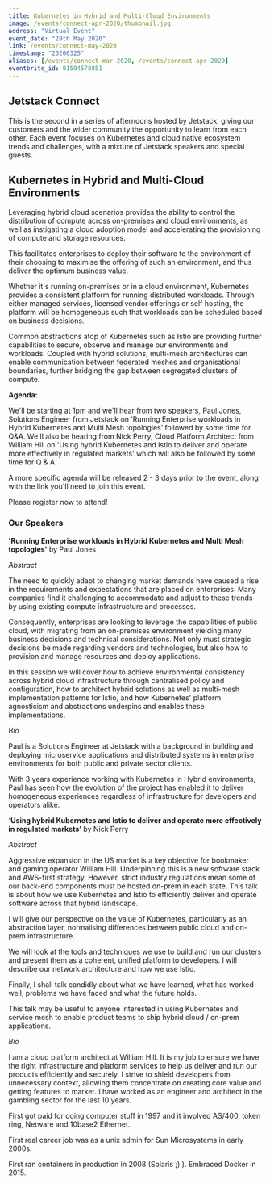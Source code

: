 ```yaml
---
title: Kubernetes in Hybrid and Multi-Cloud Environments
image: /events/connect-apr-2020/thumbnail.jpg
address: "Virtual Event"
event_date: "29th May 2020"
link: /events/connect-may-2020
timestamp: "20200325"
aliases: [/events/connect-mar-2020, /events/connect-apr-2020]
eventbrite_id: 91594578851
---
```


## Jetstack Connect

This is the second in a series of afternoons hosted by Jetstack, giving our customers and the wider community the opportunity to learn from each other. Each event focuses on Kubernetes and cloud native ecosystem trends and challenges, with a mixture of Jetstack speakers and special guests.

## Kubernetes in Hybrid and Multi-Cloud Environments

Leveraging hybrid cloud scenarios provides the ability to control the distribution of compute across on-premises and cloud environments, as well as instigating a cloud adoption model and accelerating the provisioning of compute and storage resources.

This facilitates enterprises to deploy their software to the environment of their choosing to maximise the offering of such an environment, and thus deliver the optimum business value.

Whether it's running on-premises or in a cloud environment, Kubernetes provides a consistent platform for running distributed workloads. Through either managed services, licensed vendor offerings or self hosting, the platform will be homogeneous such that workloads can be scheduled based on business decisions.

Common abstractions atop of Kubernetes such as Istio are providing further capabilities to secure, observe and manage our environments and workloads. Coupled with hybrid solutions, multi-mesh architectures can enable communication between federated meshes and organisational boundaries, further bridging the gap between segregated clusters of compute.

**Agenda:** 

We'll be starting at 1pm and we'll hear from two speakers, Paul Jones, Solutions Engineer from Jetstack on  ‘Running Enterprise workloads in Hybrid Kubernetes and Multi Mesh topologies’ followed by some time for Q&A. We'll also be hearing from Nick Perry, Cloud Platform Architect from William Hill on 'Using hybrid Kubernetes and Istio to deliver and operate more effectively in regulated markets' which will also be followed by some time for Q & A. 

A more specific agenda will be released 2 - 3 days prior to the event, along with the link you'll need to join this event. 

Please register now to attend!


### Our Speakers

**'Running Enterprise workloads in Hybrid Kubernetes and Multi Mesh topologies'** by Paul Jones

*Abstract*

The need to quickly adapt to changing market demands have caused a rise in the requirements and expectations that are placed on enterprises. Many companies find it challenging to accommodate and adjust to these trends by using existing compute infrastructure and processes.

Consequently, enterprises are looking to leverage the capabilities of public cloud, with migrating from an on-premises environment yielding many business decisions and technical considerations. Not only must strategic decisions be made regarding vendors and technologies, but also how to provision and manage resources and deploy applications.

In this session we will cover how to achieve environmental consistency across hybrid cloud infrastructure through centralised policy and configuration, how to architect hybrid solutions as well as multi-mesh implementation patterns for Istio, and how Kubernetes' platform agnosticism and abstractions underpins and enables these implementations.

*Bio*

Paul is a Solutions Engineer at Jetstack with a background in building and deploying microservice applications and distributed systems in enterprise environments for both public and private sector clients.

With 3 years experience working with Kubernetes in Hybrid environments, Paul has seen how the evolution of the project has enabled it to deliver homogeneous experiences regardless of infrastructure for developers and operators alike.


**‘Using hybrid Kubernetes and Istio to deliver and operate more effectively in regulated markets’** by Nick Perry

*Abstract*

Aggressive expansion in the US market is a key objective for bookmaker and gaming operator William Hill. Underpinning this is a new software stack and AWS-first strategy. However, strict industry regulations mean some of our back-end components must be hosted on-prem in each state. This talk is about how we use Kubernetes and Istio to efficiently deliver and operate software across that hybrid landscape.

I will give our perspective on the value of Kubernetes, particularly as an abstraction layer, normalising differences between public cloud and on-prem infrastructure.

We will look at the tools and techniques we use to build and run our clusters and present them as a coherent, unified platform to developers. I will describe our network architecture and how we use Istio.

Finally, I shall talk candidly about what we have learned, what has worked well, problems we have faced and what the future holds.

This talk may be useful to anyone interested in using Kubernetes and service mesh to enable product teams to ship hybrid cloud / on-prem applications.

*Bio*

I am a cloud platform architect at William Hill. It is my job to ensure we have the right infrastructure and platform services to help us deliver and run our products efficiently and securely. I strive to shield developers from unnecessary context, allowing them concentrate on creating core value and getting features to market. I have worked as an engineer and architect in the gambling sector for the last 10 years.

First got paid for doing computer stuff in 1997 and it involved AS/400, token ring, Netware and 10base2 Ethernet.

First real career job was as a unix admin for Sun Microsystems in early 2000s.

First ran containers in production in 2008 (Solaris ;) ). Embraced Docker in 2015.
